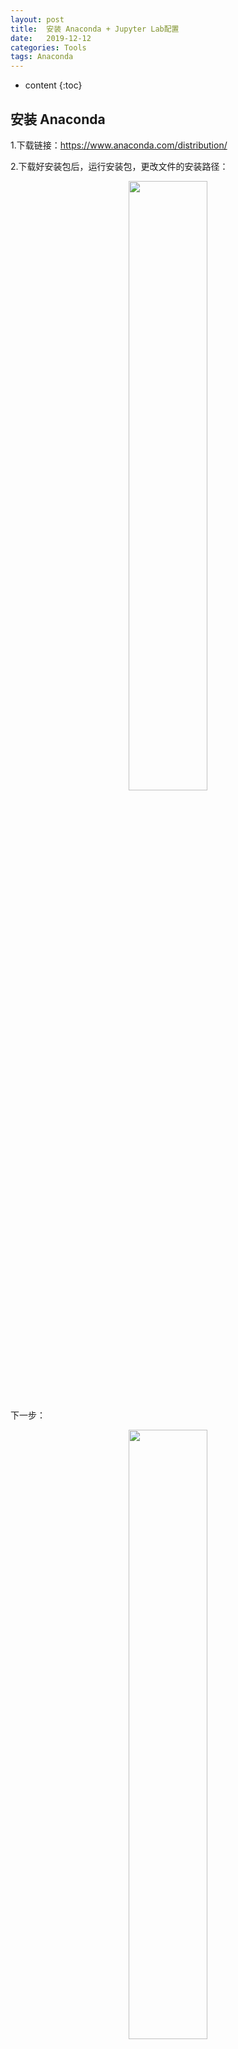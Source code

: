 ```yaml
---
layout: post
title:  安装 Anaconda + Jupyter Lab配置
date:   2019-12-12
categories: Tools
tags: Anaconda 
---
```

* content
{:toc}










## 安装 Anaconda 

1.下载链接：<https://www.anaconda.com/distribution/>

2.下载好安装包后，运行安装包，更改文件的安装路径：

<center>
    <img src="https://raw.githubusercontent.com/HG1227/image/master/img_tuchuang/20200110104614.jpg" width="50%" height="50%"/>
</center>

下一步：

<center>
    <img src="https://raw.githubusercontent.com/HG1227/image/master/img_tuchuang/20200110104912.png" width="50%" height="50%"/>
</center>

后面默认即可：

<center>
    <img src="https://raw.githubusercontent.com/HG1227/image/master/img_tuchuang/20200110105053.png" width="50%" height="50%"/>
</center>



3.在用 Anaconda 新建一个环境时显示错误

```
ProxyError: Conda cannot proceed due to an error in your proxy 
configuration. Check for typos and other configuration errors in any 
'.netrc' file in your home directory, any environment variables ending 
in '_PROXY', and any other system-wide proxy configuration settings

```

**解决办法：**

关掉win10的代理

<center>
    <img src="https://raw.githubusercontent.com/HG1227/image/master/img_tuchuang/20200110105519.png" width="50%" height="50%"/>
</center>

4.安装完成后，在命令行cmd中输入python（小写）会显示如下。

<center>
    <img src="https://raw.githubusercontent.com/HG1227/image/master/img_tuchuang/20200110111653.png"/>
</center>

5.将原来python加入Anoconda中。
在Anoconda中，用户以后安装的python会存放在envs中。如果在cmd中输入conda info -e 或者 conda info --envs 就可以得到你安装的python信息。

<center>
    <img src="https://raw.githubusercontent.com/HG1227/image/master/img_tuchuang/20200110111741.png"/>
</center>

在命令行中输入：

```
conda create --name python37 python=3.7
```

创建一个名为python37的环境，指定Python版本是3.7（不用管是3.7.x，conda会为我们自动寻找3.7.x中的最新版本）

<center>
    <img src="https://raw.githubusercontent.com/HG1227/image/master/img_tuchuang/20200110111906.png"/>
</center>

输入y

<center>
    <img src="https://raw.githubusercontent.com/HG1227/image/master/img_tuchuang/20200110111950.png"/>
</center>

（其实就是在envs中创建了一个python37的文件夹，这个也就是安装python37的一个安装目录。了解这个原理之后，就可以轻松将原来的环境转到Aconda进行管理。）
直接将你原来安装python的整个文件夹拷贝到envs的目录下。
然后你再用conda info -e 命令，就会发现多了一个你添加的文件夹的名字的python。

<center>
    <img src="https://raw.githubusercontent.com/HG1227/image/master/img_tuchuang/20200110112056.png"/>
</center>

6.安装好后，使用activate激活某个环境

```
activate python37
```

并输入如下查看版本信息：

```
python --version
```

<center>
    <img src="https://raw.githubusercontent.com/HG1227/image/master/img_tuchuang/20200110112217.png"/>
</center>

如果想返回默认的python 3.7环境，运行

```
deactivate python37 
```





## 配置 Jupyter Lab 作为桌面级应用程序

安装好  Anaconda 之后，配置 Jupyter Lab (自己安装的 Anaconda 默认集成 Jupyter Lab)

## 更改默认工作目录

默认情况下，Jupyter Lab 将 c: / users / username 设置为默认目录。 我们可以更改默认目录，以便更容易地管理项目。

- 首先生成配置文件

```
Jupyter notebook --generate-config
```

​	这会生成一个配置文件，路径终端会给出。

<center>  
<img src="https://raw.githubusercontent.com/HG1227/image/master/img_tuchuang/20200110110010.png"/>
</center>

- 打开配置文件

找到`c.NotebookApp.notebook`，添上自己想要的默认打开路径。注意反斜杠`\`要改为斜杠`/`。或者在路径前添加字符`u`:（将前面的注释符 `# ` 去掉）

```
c.NotebookApp.notebook_dir = u'F:\GithubWorkspace'
```

<center>
    <img src="https://raw.githubusercontent.com/HG1227/image/master/img_tuchuang/20200110110311.png"/>
</center>

再重新运行 Jupyter Lab 可以看到效果 。

## 在 Chrome 应用模式下运行

我们可以使用 chrome 浏览器的应用程序模式将 Jupyter Lab 转换成一个独立的桌面应用程序。 这样可以删除所有不必要的工具栏和用户界面，并给人一种本地应用程序或 IDE 的感觉，体验更流畅！

很简单！打开 Jupyter Lab 的配置文件，在最后面添加一行即可！

```
c.NotebookApp.browser = 'C:/Program Files (x86)/Google/Chrome/Application/chrome.exe --app=%s'

```

<center>
    <img src="https://raw.githubusercontent.com/HG1227/image/master/img_tuchuang/20200110110637.png"/>
</center>

终端输入

```
jupyter lab
```

<center>
    <img src="https://raw.githubusercontent.com/HG1227/image/master/img_tuchuang/20200110110758.png" width="50%" height="50%"/>
</center>

## 创建快捷方式

每次都通过命令行来打开 Jupyter Lab 确实麻烦。

写个`.bat`文件就好啦。

在文件的安装路径 `D:\Application\anaconda\Menu`

<center>
    <img src="https://raw.githubusercontent.com/HG1227/image/master/img_tuchuang/20200110111019.png"/>
</center>

美观一点可以，可以搞个 ICON 什么的。

<center>
    <img src="https://raw.githubusercontent.com/HG1227/image/master/img_tuchuang/20200110111103.png"/>
</center>



## 参考

1. <a href="https://blog.csdn.net/weixin_37641832/article/details/94437445" target=""> 在 Windows 上安装和配置 Jupyter Lab 作为桌面级应用程序</a>
2. <a href="https://blog.csdn.net/dushilian/article/details/89644210" target="">基于（已安装）python3.7的anaconda安装及环境变量配置</a>
3. <a href="http://liuchengxu.org/pelican-blog/jupyter-notebook-tips.html" target="">27 个Jupyter Notebook的小提示与技巧</a> 
4. <a href="https://blog.csdn.net/qq_40644583/article/details/82790636" target="">python3环境搭建（利用Anaconda+pycharm）完整版</a> 